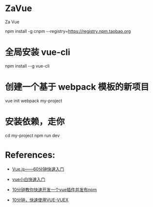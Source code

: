 # ZaVue
Za Vue


npm install -g cnpm --registry=https://registry.npm.taobao.org

# 全局安装 vue-cli
 npm install --g vue-cli
# 创建一个基于 webpack 模板的新项目
 vue init webpack my-project
# 安装依赖，走你
 cd my-project
 npm run dev





# References:
  
- [Vue.js——60分钟快速入门](https://www.cnblogs.com/keepfool/p/5619070.html) 

- [vue小白快速入门](https://www.cnblogs.com/chaixiaozhi/p/8682404.html)
- [10分钟教你快速开发一个vue插件并发布npm](https://www.imooc.com/article/19691)
- [10分钟，快速使用VUE-VUEX](https://www.cnblogs.com/lolDragon/articles/6272652.html)